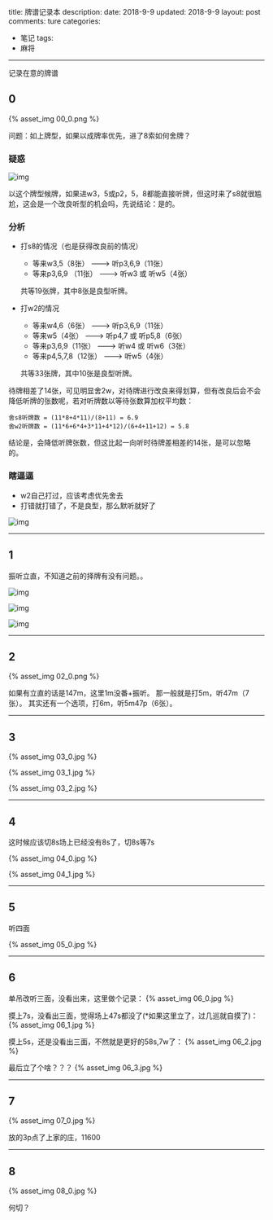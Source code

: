title: 牌谱记录本
description: 
date: 2018-9-9
updated: 2018-9-9
layout: post
comments: ture
categories:
- 笔记
tags: 
- 麻将
---

记录在意的牌谱

<!--more-->

## 0

{% asset_img 00_0.png %}

问题：如上牌型，如果以成牌率优先，进了8索如何舍牌？

### 疑惑

![img](00_1.png)

以这个牌型候牌，如果进w3，5或p2，5，8都能直接听牌，但这时来了s8就很尴尬，这会是一个改良听型的机会吗，先说结论：是的。

### 分析

* 打s8的情况（也是获得改良前的情况）
    * 等来w3,5（8张）      ---> 听p3,6,9（11张）		
	* 等来p3,6,9 （11张）  ---> 听w3 或 听w5（4张）
	
    共等19张牌，其中8张是良型听牌。

* 打w2的情况
	* 等来w4,6（6张）      ---> 听p3,6,9（11张）
	* 等来w5（4张）        ---> 听p4,7 或 听p5,8（6张）
	* 等来p3,6,9（11张）   ---> 听w4 或 听w6（3张）
	* 等来p4,5,7,8（12张） ---> 听w5（4张）
	
    共等33张牌，其中10张是良型听牌。

待牌相差了14张，可见明显舍2w，对待牌进行改良来得划算，但有改良后会不会降低听牌的张数呢，若对听牌数以等待张数算加权平均数：

```none
舍s8听牌数 = (11*8+4*11)/(8+11) = 6.9
舍w2听牌数 = (11*6+6*4+3*11+4*12)/(6+4+11+12) = 5.8
```

结论是，会降低听牌张数，但这比起一向听时待牌差相差的14张，是可以忽略的。

### 瞎逼逼

* w2自己打过，应该考虑优先舍去
* 打错就打错了，不是良型，那么默听就好了

![img](00_2.png)

---

## 1

振听立直，不知道之前的择牌有没有问题。。

![img](01_2.png)

![img](01_0.png)

![img](01_1.png)

---

## 2

{% asset_img 02_0.png %}

如果有立直的话是147m，这里1m没番+振听。
那一般就是打5m，听47m（7张）。
其实还有一个选项，打6m，听5m47p（6张）。    

---

## 3

{% asset_img 03_0.jpg %}

{% asset_img 03_1.jpg %}

{% asset_img 03_2.jpg %}
 

---

## 4

这时候应该切8s场上已经没有8s了，切8s等7s

{% asset_img 04_0.jpg %}

{% asset_img 04_1.jpg %}


---

## 5

听四面

{% asset_img 05_0.jpg %}

---

## 6

单吊改听三面，没看出来，这里做个记录：
{% asset_img 06_0.jpg %}

摸上7s，没看出三面，觉得场上47s都没了(*如果这里立了，过几巡就自摸了)：
{% asset_img 06_1.jpg %}

摸上5s，还是没看出三面，不然就是更好的58s,7w了：
{% asset_img 06_2.jpg %}

最后立了个啥？？？
{% asset_img 06_3.jpg %}
 
---

## 7

{% asset_img 07_0.jpg %}

放的3p点了上家的庄，11600

---

## 8

{% asset_img 08_0.jpg %}

何切？

